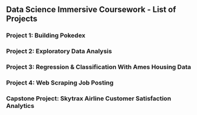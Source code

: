 ## Data Science Immersive Coursework - List of Projects
###  Project 1:  Building Pokedex 
###  Project 2:  Exploratory Data Analysis
###  Project 3:  Regression & Classification With Ames Housing Data
###  Project 4:  Web Scraping Job Posting
###  Capstone Project: Skytrax Airline Customer Satisfaction Analytics
